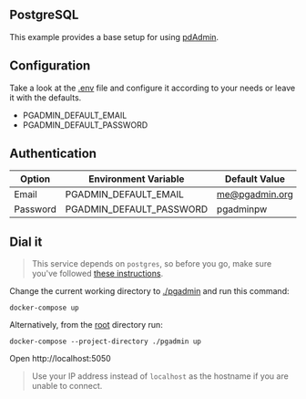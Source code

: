 ## PostgreSQL

This example provides a base setup for using [pdAdmin](https://www.pgadmin.org/).

## Configuration

Take a look at the [.env](.env) file and configure it according to your needs or leave it with the defaults.

- PGADMIN_DEFAULT_EMAIL
- PGADMIN_DEFAULT_PASSWORD

## Authentication

| Option   | Environment Variable     | Default Value  |
| -------- | ------------------------ | -------------- |
| Email    | PGADMIN_DEFAULT_EMAIL    | me@pgadmin.org |
| Password | PGADMIN_DEFAULT_PASSWORD | pgadminpw      |

## Dial it

> This service depends on `postgres`, so before you go, make sure you've followed [these instructions](/../../tree/main/postgres).

Change the current working directory to [./pgadmin](.) and run this command:

```shell
docker-compose up
```

Alternatively, from the [root](/../../) directory run:

```shell
docker-compose --project-directory ./pgadmin up
```

Open http://localhost:5050

> Use your IP address instead of `localhost` as the hostname if you are unable to connect.
